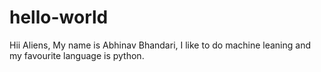 # hello-world
Hii Aliens,
My name is Abhinav Bhandari, I like to do machine leaning and my favourite language is python.
